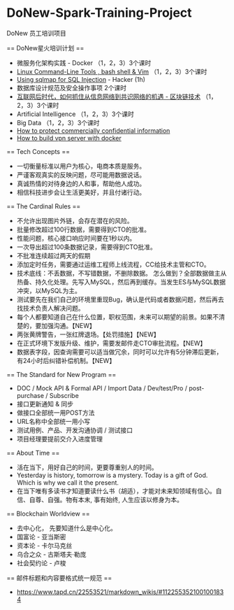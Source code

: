 # DoNew-Spark-Training-Project

DoNew 员工培训项目 

== DoNew星火培训计划 ==
* 微服务化架构实践 - Docker （1，2，3）3个课时 
* [Linux Command-Line Tools , bash shell & Vim](https://github.com/tonycai/EYEE-Spark-Training-Project/wiki/Linux-Command-Line-Tools-%2C-bash-shell-%26-Vim)  （1，2，3）3个课时
* [Using sqlmap for SQL Injection](https://github.com/tonycai/EYEE-Spark-Training-Project/wiki/Using-sqlmap-for-SQL-Injection) - Hacker (1h)
* 数据库设计规范及安全操作事项  2个课时
* [互联网后时代，如何抓住从信息网络到共识网络的机遇 - 区块链技术](https://github.com/tonycai/The-Journal-of-Blockchain) （1，2，3）3个课时
* Artificial Intelligence （1，2，3）3个课时
* Big Data （1，2，3）3个课时
* [How to protect commercially confidential information](https://github.com/tonycai/EYEE-Spark-Training-Project/wiki/How-to-protect-commercially-confidential-information)
* [How to build vpn server with docker](https://github.com/tonycai/EYEE-Spark-Training-Project/wiki/How-to-build-vpn-server-with-docker)

== Tech Concepts ==
* 一切衡量标准以用户为核心，电商本质是服务。
* 严谨客观真实的反映问题，尽可能用数据说话。
* 真诚热情的对待身边的人和事，帮助他人成功。
* 相信科技进步会让生活更美好，并且付诸行动。


== The Cardinal Rules ==
* 不允许出现图片外链，会存在潜在的风险。
* 批量修改超过100行数据，需要得到CTO的批准。
* 性能问题，核心接口响应时间要在1秒以内。
* 一次导出超过100条数据记录，需要得到CTO批准。
* 不批准连续超过两天的假期
* 添加定时任务，需要通过运维工程师上线流程，CC给技术主管和CTO。
* 技术底线：不丢数据，不写错数据，不删除数据。 怎么做到？全部数据做主从热备、持久化处理。先写入MySQL，然后再到缓存。当发生ES与MySQL数据冲突，以MySQL为主。
* 测试要先在我们自己的环境里重现Bug，确认是代码或者数据问题，然后再去找技术负责人解决问题。
* 每个人都要知道自己在什么位置，职权范围，未来可以期望的前景。如果不清楚的，要加强沟通。【NEW】
* 两张黄牌警告，一张红牌退场。【处罚措施】【NEW】
* 在正式环境下发版升级、维护，需要发邮件走CTO审批流程。【NEW】
* 数据表字段，因查询需要可以适当做冗余，同时可以允许有5分钟滞后更新，有24小时后纠错补偿机制。【NEW】

== The Standard for New Program  ==
* DOC / Mock API & Formal API / Import Data  / Dev/test/Pro / post-purchase / Subscribe
* 接口更新通知 & 同步
* 做接口全部统一用POST方法
* URL名称中全部统一用小写
* 测试用例、产品、开发沟通协调 / 测试接口
* 项目经理要提前交介入进度管理

== About Time ==
* 活在当下，用好自己的时间，更要尊重别人的时间。
* Yesterday is history, tomorrow is a mystery. Today is a gift of God. Which is why we call it the present.
* 在当下唯有多读书才知道要读什么书（胡适），才能对未来知领域有信心。自信、自尊、自强。物有本末, 事有始终, 人生应该以修身为本。

== Blockchain Worldview ==
* 去中心化， 先要知道什么是中心化。
* 国富论 - 亚当斯密
* 资本论 - 卡尔马克丝
* 乌合之众 - 古斯塔夫·勒庞
* 社会契约论 - 卢梭

== 邮件标题和内容要格式统一规范 ==
* https://www.tapd.cn/22553521/markdown_wikis/#1122553521001001834
